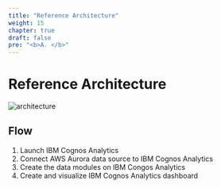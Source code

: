 ```yaml
---
title: "Reference Architecture"
weight: 15
chapter: true
draft: false
pre: "<b>A. </b>"
---
```


# Reference Architecture

![architecture](/images/40_visualization_and_insights_lab/architecture_lab3.png)

## Flow

1. Launch IBM Cognos Analytics
2. Connect AWS Aurora data source to IBM Cognos Analytics
3. Create the data modules on IBM Congos Analytics
4. Create and visualize IBM Cognos Analytics dashboard